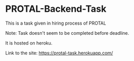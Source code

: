 # PROTAL-Backend-Task
This is a task given in hiring process of PROTAL

Note: Task doesn't seem to be completed before deadline.

It is hosted on heroku.

Link to the site: https://protal-task.herokuapp.com/ 
